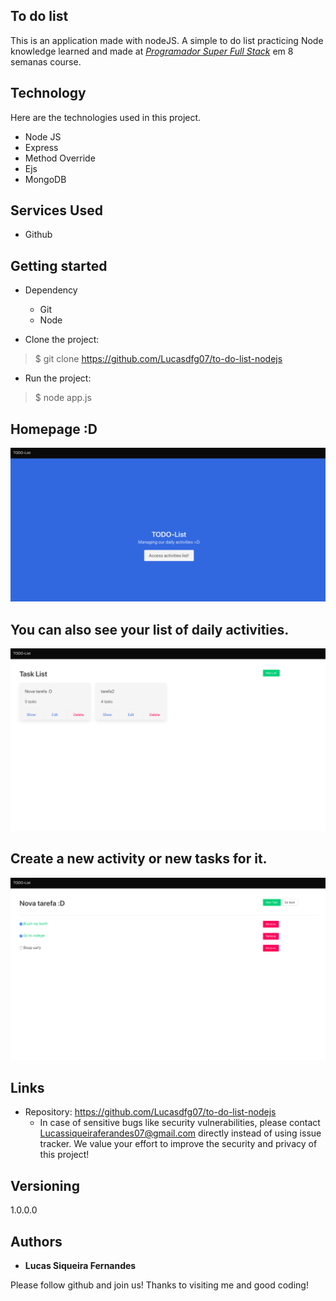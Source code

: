## To do list
This is an application made with nodeJS. A simple to do list practicing Node knowledge learned and made at <i><u>
  Programador Super Full Stack</u></i> em 8 semanas course.


## Technology 

Here are the technologies used in this project.

* Node JS
* Express
* Method Override
* Ejs
* MongoDB

## Services Used

* Github


## Getting started

* Dependency
  - Git
  - Node

* Clone the project:
>    $ git clone https://github.com/Lucasdfg07/to-do-list-nodejs

* Run the project:
>    $ node app.js


 ## Homepage :D

![Initial page](https://github.com/Lucasdfg07/to-do-list-nodejs/blob/master/public/readme_images/1.png)

## You can also see your list of daily activities.
![Initial page](https://github.com/Lucasdfg07/to-do-list-nodejs/blob/master/public/readme_images/2.png)

## Create a new activity or new tasks for it.
![Initial page](https://github.com/Lucasdfg07/to-do-list-nodejs/blob/master/public/readme_images/3.png)



## Links
  - Repository: https://github.com/Lucasdfg07/to-do-list-nodejs
    - In case of sensitive bugs like security vulnerabilities, please contact
      Lucassiqueiraferandes07@gmail.com directly instead of using issue tracker. We value your effort
      to improve the security and privacy of this project!

  ## Versioning

  1.0.0.0


  ## Authors

  * **Lucas Siqueira Fernandes** 

  Please follow github and join us!
  Thanks to visiting me and good coding!
